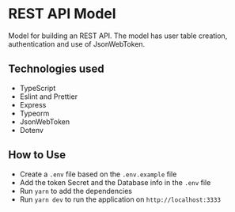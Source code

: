 # REST API Model
Model for building an REST API. The model has user table creation, authentication and use of JsonWebToken.

## Technologies used
- TypeScript
- Eslint and Prettier
- Express
- Typeorm
- JsonWebToken
- Dotenv

## How to Use
- Create a `.env` file based on the `.env.example` file
- Add the token Secret and the Database info in the `.env` file
- Run `yarn` to add the dependencies
- Run `yarn dev` to run the application on `http://localhost:3333`
